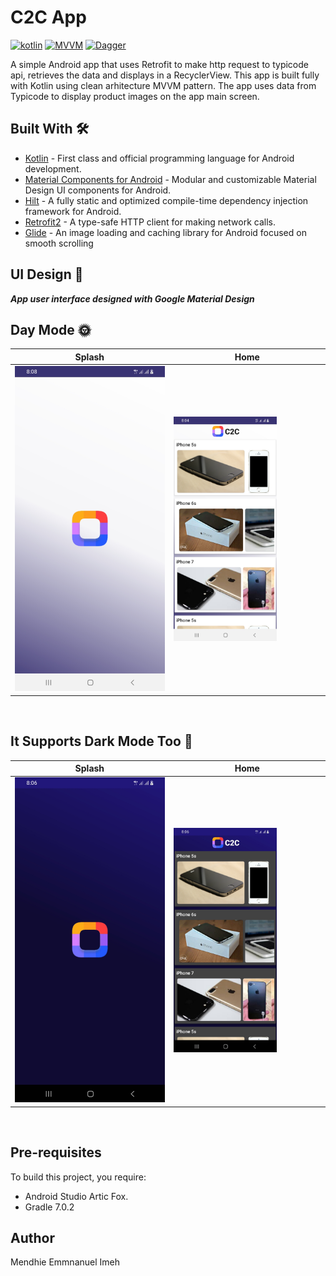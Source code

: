# C2C App
[![kotlin](https://img.shields.io/badge/Kotlin-1.4.xx-blue)](https://kotlinlang.org/) [![MVVM ](https://img.shields.io/badge/Architecture-MVVM-brightgreen)](http://hannesdorfmann.com/android/mosby3-mvi-1) [![Dagger](https://img.shields.io/badge/Dagger-Hilt-orange)](https://dagger.dev/hilt)

A simple Android app that uses Retrofit to make http request to typicode api, retrieves the data and displays in a RecyclerView. This app is built fully with Kotlin using clean arhitecture MVVM pattern.
The app uses data from Typicode to display product images on the app main screen.

## Built With 🛠
- [Kotlin](https://kotlinlang.org/) - First class and official programming language for Android development.
- [Material Components for Android](https://github.com/material-components/material-components-android) - Modular and customizable Material Design UI components for Android.
- [Hilt](https://dagger.dev/hilt/) - A fully static and optimized compile-time dependency injection framework for Android.
- [Retrofit2](https://square.github.io/retrofit/) - A type-safe HTTP client for making network calls.
- [Glide](https://bumptech.github.io/glide/) - An image loading and caching library for Android focused on smooth scrolling

## UI Design 🎨

***App user interface designed with Google Material Design***
<br />

## Day Mode 🌞
Splash | Home 
--- | --- 
<img src="https://raw.githubusercontent.com/megamendhie/c2c-app/main/images/img1.jpg">  | <img src="https://raw.githubusercontent.com/megamendhie/c2c-app/main/images/img2.jpg" width="70%"> 

<br />

## It Supports Dark Mode Too 🌚
Splash | Home 
--- | --- 
<img src="https://raw.githubusercontent.com/megamendhie/c2c-app/main/images/img3.jpg">  | <img src="https://raw.githubusercontent.com/megamendhie/c2c-app/main/images/img4.jpg" width="70%"> 

<br />


## Pre-requisites
To build this project, you require:
* Android Studio Artic Fox.
* Gradle 7.0.2


## Author
Mendhie Emmnanuel Imeh